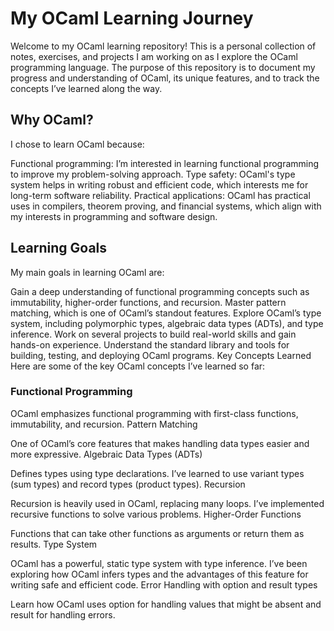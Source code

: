 # My OCaml Learning Journey

Welcome to my OCaml learning repository! This is a personal collection of notes, exercises, and projects I am working on as I explore the OCaml programming language. The purpose of this repository is to document my progress and understanding of OCaml, its unique features, and to track the concepts I’ve learned along the way.

## Why OCaml?
I chose to learn OCaml because:

Functional programming: I’m interested in learning functional programming to improve my problem-solving approach.
Type safety: OCaml's type system helps in writing robust and efficient code, which interests me for long-term software reliability.
Practical applications: OCaml has practical uses in compilers, theorem proving, and financial systems, which align with my interests in programming and software design.

## Learning Goals

My main goals in learning OCaml are:

Gain a deep understanding of functional programming concepts such as immutability, higher-order functions, and recursion.
Master pattern matching, which is one of OCaml’s standout features.
Explore OCaml’s type system, including polymorphic types, algebraic data types (ADTs), and type inference.
Work on several projects to build real-world skills and gain hands-on experience.
Understand the standard library and tools for building, testing, and deploying OCaml programs.
Key Concepts Learned
Here are some of the key OCaml concepts I’ve learned so far:

### Functional Programming

OCaml emphasizes functional programming with first-class functions, immutability, and recursion.
Pattern Matching

One of OCaml’s core features that makes handling data types easier and more expressive.
Algebraic Data Types (ADTs)

Defines types using type declarations. I’ve learned to use variant types (sum types) and record types (product types).
Recursion

Recursion is heavily used in OCaml, replacing many loops. I’ve implemented recursive functions to solve various problems.
Higher-Order Functions

Functions that can take other functions as arguments or return them as results.
Type System

OCaml has a powerful, static type system with type inference. I’ve been exploring how OCaml infers types and the advantages of this feature for writing safe and efficient code.
Error Handling with option and result types

Learn how OCaml uses option for handling values that might be absent and result for handling errors.
